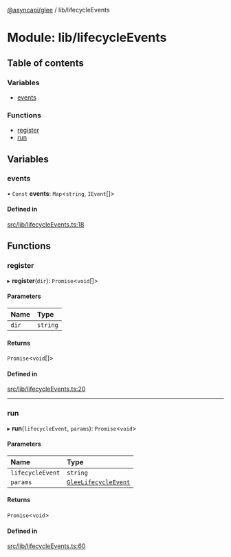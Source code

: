 [@asyncapi/glee](../README.md) / lib/lifecycleEvents

# Module: lib/lifecycleEvents

## Table of contents

### Variables

- [events](lib_lifecycleEvents.md#events)

### Functions

- [register](lib_lifecycleEvents.md#register)
- [run](lib_lifecycleEvents.md#run)

## Variables

### events

• `Const` **events**: `Map`<`string`, `IEvent`[]\>

#### Defined in

[src/lib/lifecycleEvents.ts:18](https://github.com/asyncapi/glee/blob/a775cd5/src/lib/lifecycleEvents.ts#L18)

## Functions

### register

▸ **register**(`dir`): `Promise`<`void`[]\>

#### Parameters

| Name | Type |
| :------ | :------ |
| `dir` | `string` |

#### Returns

`Promise`<`void`[]\>

#### Defined in

[src/lib/lifecycleEvents.ts:20](https://github.com/asyncapi/glee/blob/a775cd5/src/lib/lifecycleEvents.ts#L20)

___

### run

▸ **run**(`lifecycleEvent`, `params`): `Promise`<`void`\>

#### Parameters

| Name | Type |
| :------ | :------ |
| `lifecycleEvent` | `string` |
| `params` | [`GleeLifecycleEvent`](lib.md#gleelifecycleevent) |

#### Returns

`Promise`<`void`\>

#### Defined in

[src/lib/lifecycleEvents.ts:60](https://github.com/asyncapi/glee/blob/a775cd5/src/lib/lifecycleEvents.ts#L60)
